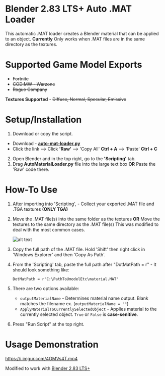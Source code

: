 # Blender 2.83 LTS+ Auto .MAT Loader

This automatic .MAT loader creates a Blender material that can be applied to an object.
**Currently** Only works when .MAT files are in the same directory as the textures.

# Supported Game Model Exports

* ~~Fortnite~~
* ~~COD:MW - Warzone~~
* ~~Rogue Company~~

**Textures Supported** - ~~Diffuse, Normal, Specular, Emissive~~

# Setup/Installation
1. Download or copy the script.
 - Download - **[auto-mat-loader.py](https://raw.githubusercontent.com/mr910/blender-auto-mat-loader/master/auto-mat-loader.py)** 
 - Click the link --> Click **'Raw'** --> 'Copy All' **Ctrl + A** --> 'Paste' **Ctrl + C**
2. Open Blender and in the top right, go to the **'Scripting'** tab.
3. Drag **AutoMaterialLoader.py** file into the large text box **OR** Paste the 'Raw' code there.

# How-To Use

1. After importing into 'Scripting', - Collect your exported .MAT file and .TGA textures **(ONLY TGA)**
2. Move the .MAT file(s) into the same folder as the textures **OR** Move the textures to the same directory as the .MAT file(s)
   This was modified to deal with the most common cases.
   
   ![alt text](https://i.imgur.com/msfkUP8.gif)

3. Copy the full path of the .MAT file. Hold 'Shift' then right click in 'Windows Explorer' and then 'Copy As Path'.
4. From the 'Scripting' tab, paste the full path after "DotMatPath = r" - It should look something like: 

   `DotMatPath = r"C:\PathToUmodelEtc\material.MAT"`
   
5. There are two options available:
   
   * `outputMaterialName` - Determines material name output. Blank matches the filename ex. (`outputMaterialName = ""`)
   * `ApplyMaterialToCurrentlySelectedObject` - Applies material to the currently selected object. `True` or `False` is __case-senitive__.
   
6. Press "Run Script" at the top right.

# Usage Demonstration

https://i.imgur.com/4OMVs4T.mp4

Modified to work with [Blender 2.83 LTS+](https://www.blender.org/download/lts/)
